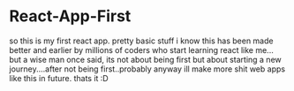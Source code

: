 # React-App-First
so this is my first react app. pretty basic stuff i know this has been made better and earlier by millions of coders who start learning react like me... but a wise man once said, its not about being first but about starting a new journey....after not being first..probably
anyway ill make more shit web apps like this in future. thats it :D
